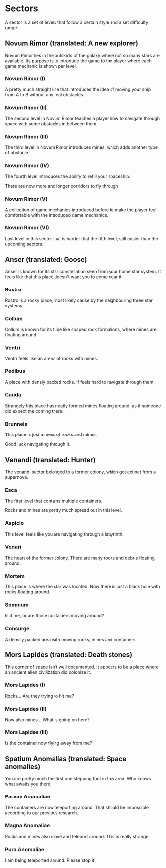 # Sectors

A sector is a set of levels that follow a certain style and a set difficulty range.

## Novum Rimor (translated: A new explorer)

Novum Rimor lies in the outskirts of the galaxy where not so many stars are available. Its purpose is to introduce the game to the player where each game mechanic is shown per level.

### Novum Rimor (I)

A pretty much straight line that introduces the idea of moving your ship from A to B without any real obstacles.

### Novum Rimor (II)

The second level in Novum Rimor teaches a player how to navigate through space with some obstacles in between them.

### Novum Rimor (III)

The third level in Novum Rimor introduces mines, which adds another type of obstacle.

### Novum Rimor (IV)

The fourth level introduces the ability to refill your spaceship.

There are now more and longer corridors to fly through

### Novum Rimor (V)

A collection of game mechanics introduced before to make the player feel comfortable with the introduced game mechanics.

### Novum Rimor (VI)

Last level in this sector that is harder that the fifth level, still easier than the upcoming sectors.

## Anser (translated: Goose)

Anser is known for its star constellation seen from your home star system.
It feels like that this place doesn't want you to come near it.

### Rostro

Rostro is a rocky place, most likely cause by the neighbouring three star systems.

### Collum

Collum is known for its tube like shaped rock formations, where mines are floating around

### Ventri

Ventri feels like an arena of rocks with mines.

### Pedibus

A place with densly packed rocks. If feels hard to navigate through them.

### Cauda

Strangely this place has neatly formed mines floating around, as if someone did expect me coming there.

### Brunneis

This place is just a mess of rocks and mines.

Good luck navigating through it.

## Venandi (translated: Hunter)

The venandi sector belonged to a former colony, which got extinct from a supernova.

### Esca

The first level that contains multiple containers.

Rocks and mines are pretty much spread out in this level.

### Aspicio

This level feels like you are navigating through a labyrinth.

### Venari

The heart of the former colony. There are many rocks and debris floating around.

### Mortem

This place is where the star was located. Now there is just a black hole with rocks floating around.

### Somnium

Is it me, or are those containers moving around?

### Consurge

A densily packed area with moving rocks, mines and containers.

## Mors Lapides (translated: Death stones)

This corner of space isn't well documented. It appears to be a place where an ancient alien civilization did colonize it.

### Mors Lapides (I)

Rocks... Are they trying to hit me?

### Mors Lapides (II)

Now also mines... What is going on here?

### Mors Lapides (III)

Is the container now flying away from me?

## Spatium Anomalias (translated: Space anomalies)

You are pretty much the first one stepping foot in this area. Who knows what awaits you there.

### Parvae Anomaliae

The containers are now teleporting around. That should be impossible according to our previous research.

### Magna Anomaliae

Rocks and mines also move and teleport around. This is really strange.

### Pura Anomaliae

I am being teleported around. Please stop it!
